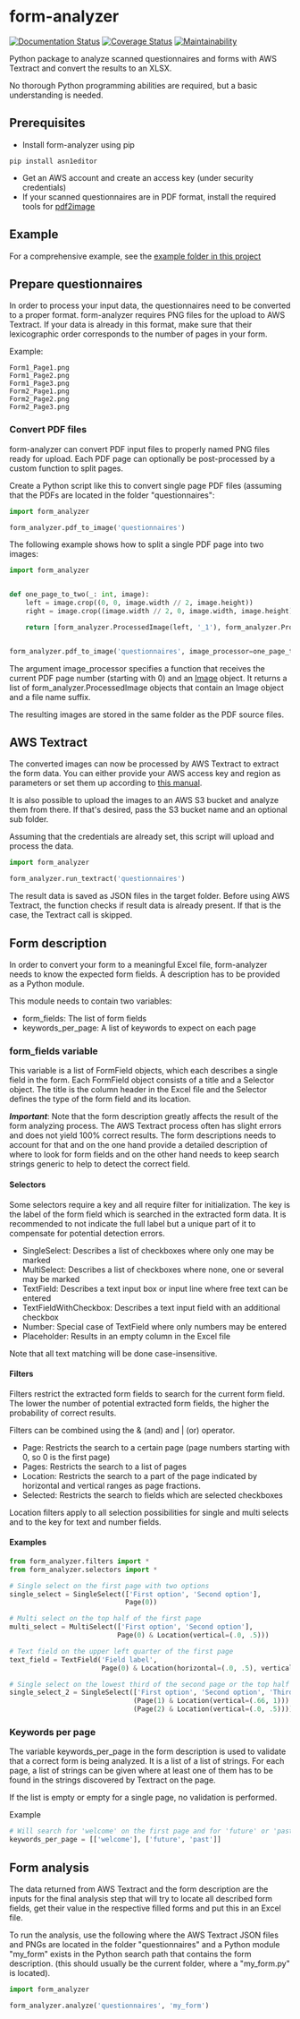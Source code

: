 # form-analyzer

[![Documentation Status](https://readthedocs.org/projects/form-analyzer/badge/?version=latest)](https://form-analyzer.readthedocs.io/en/latest/?badge=latest)
[![Coverage Status](https://coveralls.io/repos/github/Futsch1/form-analyzer/badge.svg?branch=main)](https://coveralls.io/github/Futsch1/form-analyzer?branch=main)
[![Maintainability](https://api.codeclimate.com/v1/badges/743708a08f4e8fd7bf7e/maintainability)](https://codeclimate.com/github/Futsch1/form-analyzer/maintainability)

Python package to analyze scanned questionnaires and forms with AWS Textract and convert the results to an XLSX.

No thorough Python programming abilities are required, but a basic understanding is needed.

## Prerequisites

- Install form-analyzer using pip

```
pip install asn1editor
```

- Get an AWS account and create an access key (under security credentials)
- If your scanned questionnaires are in PDF format, install the required tools
  for [pdf2image](https://pypi.org/project/pdf2image/)

## Example

For a comprehensive example, see the 
[example folder in this project](https://github.com/Futsch1/form-analyzer/tree/main/example)

## Prepare questionnaires

In order to process your input data, the questionnaires need to be converted to a proper format.
form-analyzer requires PNG files for the upload to AWS Textract. If your data is already in this
format, make sure that their lexicographic order corresponds to the number of pages in your form.

Example:

```
Form1_Page1.png
Form1_Page2.png
Form1_Page3.png
Form2_Page1.png
Form2_Page2.png
Form2_Page3.png
```

### Convert PDF files

form-analyzer can convert PDF input files to properly named PNG files ready for upload. Each PDF
page can optionally be post-processed by a custom function to split pages.

Create a Python script like this to convert single page PDF files (assuming that the PDFs are located
in the folder "questionnaires":

```python
import form_analyzer

form_analyzer.pdf_to_image('questionnaires')
```

The following example shows how to split a single PDF page into two images:

```python
import form_analyzer


def one_page_to_two(_: int, image):
    left = image.crop((0, 0, image.width // 2, image.height))
    right = image.crop((image.width // 2, 0, image.width, image.height))

    return [form_analyzer.ProcessedImage(left, '_1'), form_analyzer.ProcessedImage(right, '_2')]


form_analyzer.pdf_to_image('questionnaires', image_processor=one_page_to_two)
```

The argument image_processor specifies a function that receives the current PDF page number (starting with 0)
and an [Image](https://pillow.readthedocs.io/en/stable/reference/Image.html#PIL.Image.Image) object.
It returns a list of form_analyzer.ProcessedImage objects that contain an Image object and a file name suffix.

The resulting images are stored in the same folder as the PDF source files.

## AWS Textract

The converted images can now be processed by AWS Textract to extract the form data. You can either
provide your AWS access key and region as parameters or set them up according to
[this manual](https://boto3.amazonaws.com/v1/documentation/api/latest/guide/credentials.html).

It is also possible to upload the images to an AWS S3 bucket and analyze them from there. If that's
desired, pass the S3 bucket name and an optional sub folder.

Assuming that the credentials are already set, this script will upload and process the data.

```python
import form_analyzer

form_analyzer.run_textract('questionnaires')
```

The result data is saved as JSON files in the target folder. Before using AWS Textract, the
function checks if result data is already present. If that is the case, the Textract call is skipped.

## Form description

In order to convert your form to a meaningful Excel file, form-analyzer needs to know the expected
form fields. A description has to be provided as a Python module.

This module needs to contain two variables:

- form_fields: The list of form fields
- keywords_per_page: A list of keywords to expect on each page

### form_fields variable

This variable is a list of FormField objects, which each describes a single field in the form. Each
FormField object consists of a title and a Selector object. The title is the column header in the Excel
file and the Selector defines the type of the form field and its location.

**_Important_**:
Note that the form description greatly affects the result of the form analyzing process. The AWS
Textract process often has slight errors and does not yield 100% correct results. The form descriptions
needs to account for that and on the one hand provide a detailed description of where to look for
form fields and on the other hand needs to keep search strings generic to help to detect the correct
field.

#### Selectors

Some selectors require a key and all require filter for initialization. The key is the label
of the form field which is searched in the extracted form data. It is recommended to not
indicate the full label but a unique part of it to compensate for potential detection errors.

- SingleSelect: Describes a list of checkboxes where only one may be marked
- MultiSelect: Describes a list of checkboxes where none, one or several may be marked
- TextField: Describes a text input box or input line where free text can be entered
- TextFieldWithCheckbox: Describes a text input field with an additional checkbox
- Number: Special case of TextField where only numbers may be entered
- Placeholder: Results in an empty column in the Excel file

Note that all text matching will be done case-insensitive.

#### Filters

Filters restrict the extracted form fields to search for the current form field. The lower the number
of potential extracted form fields, the higher the probability of correct results.

Filters can be combined using the & (and) and | (or) operator.

- Page: Restricts the search to a certain page (page numbers starting with 0, so 0 is the first page)
- Pages: Restricts the search to a list of pages
- Location: Restricts the search to a part of the page indicated by horizontal and vertical ranges as page fractions.
- Selected: Restricts the search to fields which are selected checkboxes

Location filters apply to all selection possibilities for single and multi selects and to the key
for text and number fields.

#### Examples

```python
from form_analyzer.filters import *
from form_analyzer.selectors import *

# Single select on the first page with two options
single_select = SingleSelect(['First option', 'Second option'], 
                             Page(0))

# Multi select on the top half of the first page
multi_select = MultiSelect(['First option', 'Second option'],
                           Page(0) & Location(vertical=(.0, .5)))

# Text field on the upper left quarter of the first page
text_field = TextField('Field label',
                       Page(0) & Location(horizontal=(.0, .5), vertical=(.0, .5)))

# Single select on the lowest third of the second page or the top half of the third page
single_select_2 = SingleSelect(['First option', 'Second option', 'Third option'],
                               (Page(1) & Location(vertical=(.66, 1))) |
                               (Page(2) & Location(vertical=(.0, .5))))
```

### Keywords per page

The variable keywords_per_page in the form description is used to validate that a correct form is 
being analyzed. It is a list of a list of strings. For each page, a list of strings can be given 
where at least one of them has to be found in the strings discovered by Textract on the page.

If the list is empty or empty for a single page, no validation is performed.

Example

```python
# Will search for 'welcome' on the first page and for 'future' or 'past' on the second
keywords_per_page = [['welcome'], ['future', 'past']]
```

## Form analysis

The data returned from AWS Textract and the form description are the inputs for the final
analysis step that will try to locate all described form fields, get their value in the respective
filled forms and put this in an Excel file.

To run the analysis, use the following where the AWS Textract JSON files and PNGs are located
in the folder "questionnaires" and a Python module "my_form" exists in the Python search path 
that contains the form description.
(this should usually be the current folder, where a "my_form.py" is located).

```python
import form_analyzer

form_analyzer.analyze('questionnaires', 'my_form')
```
